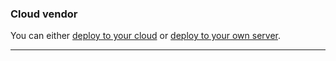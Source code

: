 

### Cloud vendor

You can either [deploy to your cloud](/deployment/deploy-to-your-cloud) or [deploy to your own server](/deployment/registered-servers).

* * *

